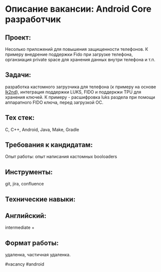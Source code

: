 # Описание вакансии: Android Core разработчик

## Проект: 
Несолько приложений для повышения защищенности телефонов. К примеру внедрение поддержки Fido при загрузке телефона, органзиация private space для хранения данных внутри телефона и т.п.
## Задачи: 
разработка кастомного загрузчика для телефона (к примеру на основе [lk2nd](https://github.com/msm8916-mainline/lk2nd)), интеграция поддержки LUKS, FIDO и поддеркжи TPU для хранения ключей. К примеру - расшифровка luks раздела при помощи аппаратного FIDO ключа, перед загрузкой ОС.
## Тех стек: 
C, C++, Android, Java, Make, Gradle
## Требования к кандидатам:
Опыт работы: опыт написания кастомных booloaders
## Инструменты: 
git, jira, confluence
## Технические навыки: 

## Английский: 
intermediate +

## Формат работы: 
удаленка, частичная удаленка.

#vacancy #android